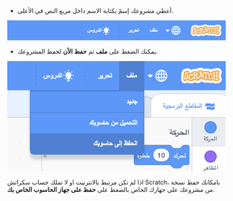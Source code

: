 + أعطي مشروعك إسمً بكتابة الاسم داخل مربع النص في الأعلى.

![مربع النص لمشروع scratch](images/name-annotated.png)

+ يمكنك الضغط على **ملف** ثم **حفظ الأن** لحفظ المشروعك.

![لقطة شاشة](images/save.png)

اذا لم تكن مرتبط بالانترنيت او لا تملك حساب سكراتش Scratch، بامكانك حفظ نسخة من مشروعك على جهازك الخاص بالضغط على **حفظ على جهاز الحاسوب الخاص بك**.